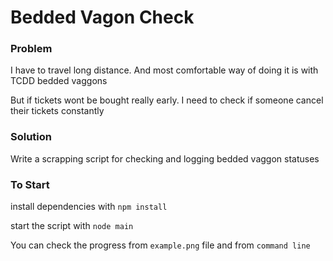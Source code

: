 
# Bedded Vagon Check

### Problem
I have to travel long distance. And most comfortable way of doing it 
is with TCDD bedded vaggons

But if tickets wont be bought really early. 
I need to check if someone cancel their tickets constantly

### Solution
Write a scrapping script for checking and logging bedded vaggon statuses

### To Start
install dependencies with `npm install` 

start the script with `node main`

You can check the progress from `example.png` file and from `command line`